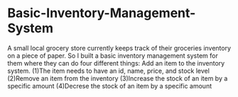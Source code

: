 # Basic-Inventory-Management-System
A small local grocery store currently keeps track of their groceries inventory on a piece of paper. So I built a basic inventory management system for them where they can do four different things:  Add an item to the inventory system. (1)The item needs to have an id, name, price, and stock level  (2)Remove an item from the inventory  (3)Increase the stock of an item by a specific amount (4)Decrese the stock of an item by a specific amount
